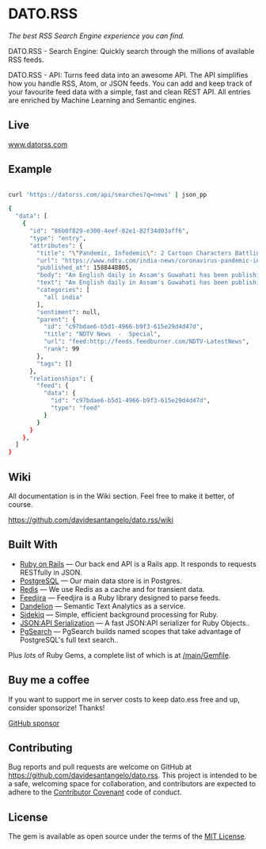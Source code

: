 # DATO.RSS
*The best RSS Search Engine experience you can find.*


DATO.RSS - Search Engine: Quickly search through the millions of available RSS feeds.

DATO.RSS - API: Turns feed data into an awesome API. The API simplifies how you handle RSS, Atom, or JSON feeds. You can add and keep track of your favourite feed data with a simple, fast and clean REST API. All entries are enriched by Machine Learning and Semantic engines.

## Live

www.datorss.com

## Example

``` bash

curl 'https://datorss.com/api/searches?q=news' | json_pp

{
  "data": [
    {
      "id": "86b0f829-e300-4eef-82e1-82f34d03aff6",
      "type": "entry",
      "attributes": {
        "title": "\"Pandemic, Infodemic\": 2 Cartoon Characters Battling Fake News In Assam",
        "url": "https://www.ndtv.com/india-news/coronavirus-pandemic-infodemic-2-cartoon-characters-battling-fake-news-in-assam-2222333",
        "published_at": 1588448805,
        "body": "An English daily in Assam's Guwahati has been publishing a cartoon strip to tackle the fake news related to the coronavirus pandemic. The two central characters- \"Pandemic and Infodemic\"- are being...<img src=\"http://feeds.feedburner.com/~r/NDTV-LatestNews/~4/lEmH201Q8jI\" height=\"1\" width=\"1\" alt=\"\"/>",
        "text": "An English daily in Assam's Guwahati has been publishing a cartoon strip to tackle the fake news related to the coronavirus pandemic. The two central characters- \"Pandemic and Infodemic\"- are being...",
        "categories": [
          "all india"
        ],
        "sentiment": null,
        "parent": {
          "id": "c97bdae6-b5d1-4966-b9f3-615e29d4d47d",
          "title": "NDTV News  -  Special",
          "url": "feed:http://feeds.feedburner.com/NDTV-LatestNews",
          "rank": 99
        },
        "tags": []
      },
      "relationships": {
        "feed": {
          "data": {
            "id": "c97bdae6-b5d1-4966-b9f3-615e29d4d47d",
            "type": "feed"
          }
        }
      }
    },
  ]
}

```
## Wiki

All documentation is in the Wiki section. Feel free to make it better, of course.

https://github.com/davidesantangelo/dato.rss/wiki

## Built With

- [Ruby on Rails](https://github.com/rails/rails) &mdash; Our back end API is a Rails app. It responds to requests RESTfully in JSON.
- [PostgreSQL](https://www.postgresql.org/) &mdash; Our main data store is in Postgres.
- [Redis](https://redis.io/) &mdash; We use Redis as a cache and for transient data.
- [Feedjira](https://github.com/feedjira/feedjira) &mdash; Feedjira is a Ruby library designed to parse feeds.
- [Dandelion](https://dandelion.eu) &mdash; Semantic Text Analytics as a service.
- [Sidekiq](http://sidekiq.org) &mdash; Simple, efficient background processing for Ruby.
- [JSON:API Serialization](https://github.com/jsonapi-serializer/jsonapi-serializer) &mdash; A fast JSON:API serializer for Ruby Objects..
- [PgSearch](https://github.com/Casecommons/pg_search) &mdash; PgSearch builds named scopes that take advantage of PostgreSQL's full text search..

Plus *lots* of Ruby Gems, a complete list of which is at [/main/Gemfile](https://github.com/davidesantangelo/dato.rss/blob/main/Gemfile).

## Buy me a coffee

If you want to support me in server costs to keep dato.ess free and up, consider sponsorize! Thanks!

<a href="https://github.com/sponsors/davidesantangelo" target="_blank">GitHub sponsor</a>


## Contributing

Bug reports and pull requests are welcome on GitHub at https://github.com/davidesantangelo/dato.rss. This project is intended to be a safe, welcoming space for collaboration, and contributors are expected to adhere to the [Contributor Covenant](http://contributor-covenant.org) code of conduct.

## License

The gem is available as open source under the terms of the [MIT License](https://opensource.org/licenses/MIT).
